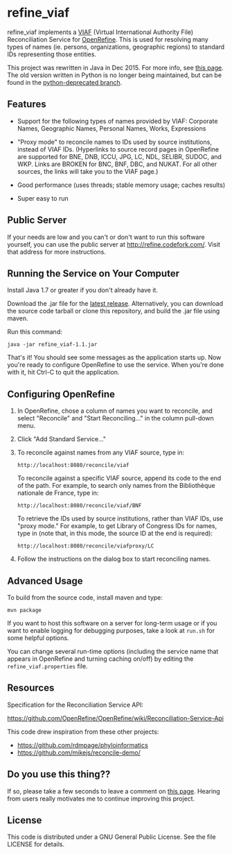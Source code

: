 
refine_viaf
===========

refine_viaf implements a [VIAF](http://viaf.org) (Virtual
International Authority File) Reconciliation Service for
[OpenRefine](http://openrefine.org). This is used for resolving many
types of names (ie. persons, organizations, geographic regions) to
standard IDs representing those entities.

This project was rewritten in Java in Dec 2015. For more info, see
[this page](http://codefork.com/blog/index.php/2015/12/10/a-major-update-to-refine-viaf/). The
old version written in Python is no longer being maintained, but can
be found in the
[python-deprecated branch](https://github.com/codeforkjeff/refine_viaf/tree/python-deprecated).

Features
--------

* Support for the following types of names provided by VIAF: Corporate
  Names, Geographic Names, Personal Names, Works, Expressions

* "Proxy mode" to reconcile names to IDs used by source institutions,
  instead of VIAF IDs. (Hyperlinks to source record pages in
  OpenRefine are supported for BNE, DNB, ICCU, JPG, LC, NDL, SELIBR,
  SUDOC, and WKP. Links are BROKEN for BNC, BNF, DBC, and NUKAT. For
  all other sources, the links will take you to the VIAF page.)

* Good performance (uses threads; stable memory usage; caches results)

* Super easy to run

Public Server
-------------

If your needs are low and you can't or don't want to run this software
yourself, you can use the public server at
<http://refine.codefork.com/>. Visit that address for more
instructions.

Running the Service on Your Computer
------------------------------------

Install Java 1.7 or greater if you don't already have it.

Download the .jar file for the
[latest release](https://github.com/codeforkjeff/refine_viaf/releases). Alternatively,
you can download the source code tarball or clone this repository, and
build the .jar file using maven.

Run this command:

```
java -jar refine_viaf-1.1.jar
```

That's it! You should see some messages as the application starts
up. Now you're ready to configure OpenRefine to use the service. When
you're done with it, hit Ctrl-C to quit the application.

Configuring OpenRefine
----------------------

1. In OpenRefine, chose a column of names you want to reconcile, and
   select "Reconcile" and "Start Reconciling..." in the column
   pull-down menu.

2. Click "Add Standard Service..."

3. To reconcile against names from any VIAF source, type in:

    ```
    http://localhost:8080/reconcile/viaf
    ```

    To reconcile against a specific VIAF source, append its code to
    the end of the path. For example, to search only names from the
    Bibliothèque nationale de France, type in:
    
    ```
    http://localhost:8080/reconcile/viaf/BNF
    ```

    To retrieve the IDs used by source institutions, rather than VIAF
    IDs, use "proxy mode." For example, to get Library of Congress
    IDs for names, type in (note that, in this mode, the source ID at
    the end is required):
    
    ```
    http://localhost:8080/reconcile/viafproxy/LC
    ```

4. Follow the instructions on the dialog box to start reconciling
   names.

Advanced Usage
--------------

To build from the source code, install maven and type:

```
mvn package
```

If you want to host this software on a server for long-term usage or
if you want to enable logging for debugging purposes, take a look at
`run.sh` for some helpful options.

You can change several run-time options (including the service name
that appears in OpenRefine and turning caching on/off) by editing the
`refine_viaf.properties` file.

Resources
---------

Specification for the Reconciliation Service API:

https://github.com/OpenRefine/OpenRefine/wiki/Reconciliation-Service-Api

This code drew inspiration from these other projects:

* https://github.com/rdmpage/phyloinformatics
* https://github.com/mikejs/reconcile-demo/

Do you use this thing??
-----------------------

If so, please take a few seconds to leave a comment on
[this page](http://codefork.com/blog/index.php/2015/12/10/a-major-update-to-refine-viaf/). Hearing
from users really motivates me to continue improving this project.

License
-------

This code is distributed under a GNU General Public License. See the
file LICENSE for details.
